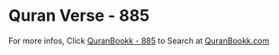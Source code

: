 # Quran Verse - 885 

For more infos, Click [QuranBookk - 885](https://www.quranbookk.com/quran/search?q=885) to Search at [QuranBookk.com](http://quranbookk.com/)